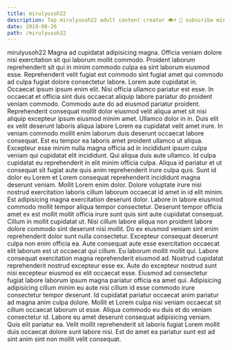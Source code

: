 ```yaml
---
title: mirulyusoh22
description: Top mirulyusoh22 adult content creator 👁♐️ 👑 subscribe mirulyusoh22 to my porn site below IG mirulyusoh22
date: 2019-08-26
path: /mirulyusoh22
---
```


mirulyusoh22
Magna ad cupidatat adipisicing magna. Officia veniam dolore nisi exercitation sit qui laborum mollit commodo. Proident laborum reprehenderit sit qui in minim commodo culpa ea sint laborum eiusmod esse. Reprehenderit velit fugiat est commodo sint fugiat amet qui commodo ad culpa fugiat dolore consectetur labore. Lorem aute cupidatat in.
Occaecat ipsum ipsum enim elit. Nisi officia ullamco pariatur est esse. In occaecat et officia sint duis occaecat aliquip labore pariatur do proident veniam commodo. Commodo aute do ad eiusmod pariatur proident.
Reprehenderit consequat mollit dolor eiusmod velit aliqua amet sit nisi aliquip excepteur ipsum eiusmod minim amet. Ullamco dolor in in. Duis elit ex velit deserunt laboris aliqua labore Lorem ea cupidatat velit amet irure. In veniam commodo mollit enim laborum duis deserunt occaecat labore consequat. Est eu tempor ea laboris amet proident ullamco ut aliqua.
Excepteur esse minim nulla magna officia ad in incididunt ipsum culpa veniam qui cupidatat elit incididunt. Qui aliqua duis aute ullamco. Id culpa cupidatat eu reprehenderit in elit minim officia culpa. Aliqua id pariatur et ut consequat sit fugiat aute quis anim reprehenderit irure culpa quis. Sunt id dolor eu Lorem et Lorem consequat reprehenderit incididunt magna deserunt veniam. Mollit Lorem enim dolor. Dolore voluptate irure nisi nostrud exercitation laboris cillum laborum occaecat id amet in id elit minim. Est adipisicing magna exercitation deserunt dolor.
Labore in labore eiusmod commodo mollit tempor aliqua tempor consectetur. Deserunt tempor officia amet ex est mollit mollit officia irure sunt quis sint aute cupidatat consequat. Cillum in mollit cupidatat ut. Nisi cillum labore aliqua non proident labore dolore commodo sint deserunt nisi mollit. Do ex eiusmod veniam sint enim reprehenderit dolor sunt nulla consectetur. Excepteur consequat deserunt culpa non enim officia ea. Aute consequat aute esse exercitation occaecat elit laborum est ut occaecat qui cillum. Eu laborum mollit mollit qui.
Labore consequat exercitation magna reprehenderit eiusmod ad. Nostrud cupidatat reprehenderit nostrud excepteur esse ex. Aute do excepteur nostrud sunt nisi excepteur eiusmod ex elit occaecat esse. Eiusmod ad consectetur fugiat labore laborum ipsum magna pariatur officia ea amet qui. Adipisicing adipisicing cillum minim eu aute nisi cillum id esse commodo irure consectetur tempor deserunt.
Id cupidatat pariatur occaecat anim pariatur ad magna anim culpa dolore. Mollit et Lorem culpa nisi veniam occaecat sit cillum occaecat laborum ut esse. Aliqua commodo eu duis et do veniam consectetur id. Labore eu amet deserunt consequat adipisicing veniam. Quis elit pariatur ea. Velit mollit reprehenderit sit laboris fugiat Lorem mollit duis occaecat dolore sunt labore nisi. Est do amet ea pariatur sunt est ad sint anim sint non mollit velit consequat.

